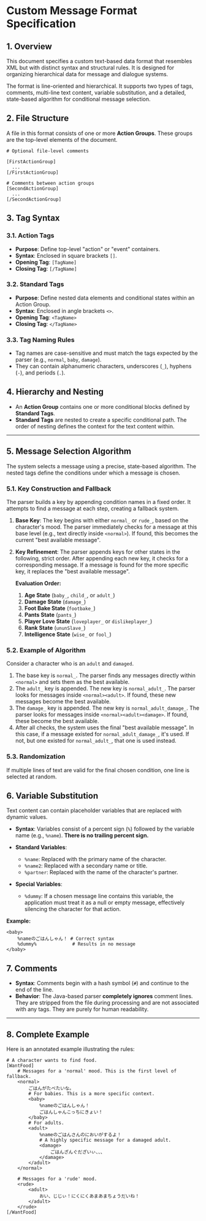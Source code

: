 # Custom Message Format Specification

## 1. Overview

This document specifies a custom text-based data format that resembles XML but with distinct syntax and structural rules. It is designed for organizing hierarchical data for message and dialogue systems.

The format is line-oriented and hierarchical. It supports two types of tags, comments, multi-line text content, variable substitution, and a detailed, state-based algorithm for conditional message selection.

## 2. File Structure

A file in this format consists of one or more **Action Groups**. These groups are the top-level elements of the document.

```
# Optional file-level comments

[FirstActionGroup]
  ...
[/FirstActionGroup]

# Comments between action groups
[SecondActionGroup]
  ...
[/SecondActionGroup]
```

## 3. Tag Syntax

### 3.1. Action Tags

- **Purpose**: Define top-level "action" or "event" containers.
- **Syntax**: Enclosed in square brackets `[]`.
- **Opening Tag**: `[TagName]`
- **Closing Tag**: `[/TagName]`

### 3.2. Standard Tags

- **Purpose**: Define nested data elements and conditional states within an Action Group.
- **Syntax**: Enclosed in angle brackets `<>`.
- **Opening Tag**: `<TagName>`
- **Closing Tag**: `</TagName>`

### 3.3. Tag Naming Rules

- Tag names are case-sensitive and must match the tags expected by the parser (e.g., `normal`, `baby`, `damage`).
- They can contain alphanumeric characters, underscores (`_`), hyphens (`-`), and periods (`.`).

## 4. Hierarchy and Nesting

- An **Action Group** contains one or more conditional blocks defined by **Standard Tags**.
- **Standard Tags** are nested to create a specific conditional path. The order of nesting defines the context for the text content within.

---

## 5. Message Selection Algorithm

The system selects a message using a precise, state-based algorithm. The nested tags define the conditions under which a message is chosen.

### 5.1. Key Construction and Fallback

The parser builds a key by appending condition names in a fixed order. It attempts to find a message at each step, creating a fallback system.

1.  **Base Key**: The key begins with either `normal_` or `rude_`, based on the character's mood. The parser immediately checks for a message at this base level (e.g., text directly inside `<normal>`). If found, this becomes the current "best available message".

2.  **Key Refinement**: The parser appends keys for other states in the following, strict order. After appending each new key, it checks for a corresponding message. If a message is found for the more specific key, it replaces the "best available message".

    **Evaluation Order:**
    1.  **Age State** (`baby_`, `child_`, or `adult_`)
    2.  **Damage State** (`damage_`)
    3.  **Foot Bake State** (`footbake_`)
    4.  **Pants State** (`pants_`)
    5.  **Player Love State** (`loveplayer_` or `dislikeplayer_`)
    6.  **Rank State** (`ununSlave_`)
    7.  **Intelligence State** (`wise_` or `fool_`)

### 5.2. Example of Algorithm

Consider a character who is an `adult` and `damaged`.
1.  The base key is `normal_`. The parser finds any messages directly within `<normal>` and sets them as the best available.
2.  The `adult_` key is appended. The new key is `normal_adult_`. The parser looks for messages inside `<normal><adult>`. If found, these new messages become the best available.
3.  The `damage_` key is appended. The new key is `normal_adult_damage_`. The parser looks for messages inside `<normal><adult><damage>`. If found, these become the best available.
4.  After all checks, the system uses the final "best available message". In this case, if a message existed for `normal_adult_damage_`, it's used. If not, but one existed for `normal_adult_`, that one is used instead.

### 5.3. Randomization

If multiple lines of text are valid for the final chosen condition, one line is selected at random.

## 6. Variable Substitution

Text content can contain placeholder variables that are replaced with dynamic values.

- **Syntax**: Variables consist of a percent sign (`%`) followed by the variable name (e.g., `%name`). **There is no trailing percent sign.**

- **Standard Variables**:
  - `%name`: Replaced with the primary name of the character.
  - `%name2`: Replaced with a secondary name or title.
  - `%partner`: Replaced with the name of the character's partner.

- **Special Variables**:
  - `%dummy`: If a chosen message line contains this variable, the application must treat it as a null or empty message, effectively silencing the character for that action.

**Example:**
```
<baby>
    %nameのごはんしゃん！ # Correct syntax
    %dummy%             # Results in no message
</baby>
```

## 7. Comments

- **Syntax**: Comments begin with a hash symbol (`#`) and continue to the end of the line.
- **Behavior**: The Java-based parser **completely ignores** comment lines. They are stripped from the file during processing and are not associated with any tags. They are purely for human readability.

---

## 8. Complete Example

Here is an annotated example illustrating the rules:

```
# A character wants to find food.
[WantFood]
    # Messages for a 'normal' mood. This is the first level of fallback.
    <normal>
        ごはんがたべたいな。
        # For babies. This is a more specific context.
        <baby>
            %nameのごはんしゃん！
            ごはんしゃんこっちにきょい！
        </baby>
        # For adults.
        <adult>
            %nameのごはんさんのにおいがするよ！
            # A highly specific message for a damaged adult.
            <damage>
                ごはんざんぐだざいぃ、、、
            </damage>
        </adult>
    </normal>

    # Messages for a 'rude' mood.
    <rude>
        <adult>
            おい、じじぃ！にくにくあまあまちょうだいね！
        </adult>
    </rude>
[/WantFood]
```
